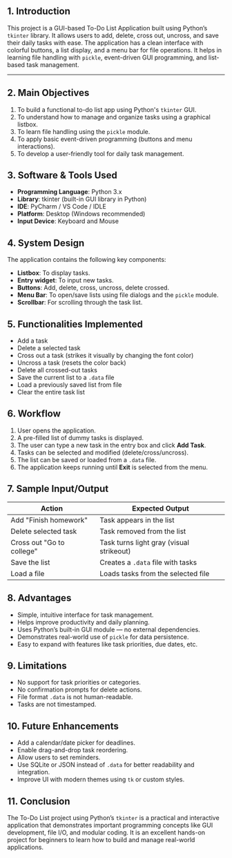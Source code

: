 
## **1. Introduction**

This project is a GUI-based To-Do List Application built using Python’s `tkinter` library. It allows users to add, delete, cross out, uncross, and save their daily tasks with ease. The application has a clean interface with colorful buttons, a list display, and a menu bar for file operations. It helps in learning file handling with `pickle`, event-driven GUI programming, and list-based task management.

---

## **2. Main Objectives**

1. To build a functional to-do list app using Python's `tkinter` GUI.
2. To understand how to manage and organize tasks using a graphical listbox.
3. To learn file handling using the `pickle` module.
4. To apply basic event-driven programming (buttons and menu interactions).
5. To develop a user-friendly tool for daily task management.

## **3. Software & Tools Used**

* **Programming Language**: Python 3.x
* **Library**: tkinter (built-in GUI library in Python)
* **IDE**: PyCharm / VS Code / IDLE
* **Platform**: Desktop (Windows recommended)
* **Input Device**: Keyboard and Mouse

## **4. System Design**

The application contains the following key components:

* **Listbox**: To display tasks.
* **Entry widget**: To input new tasks.
* **Buttons**: Add, delete, cross, uncross, delete crossed.
* **Menu Bar**: To open/save lists using file dialogs and the `pickle` module.
* **Scrollbar**: For scrolling through the task list.
## **5. Functionalities Implemented**

* Add a task
* Delete a selected task
* Cross out a task (strikes it visually by changing the font color)
* Uncross a task (resets the color back)
* Delete all crossed-out tasks
* Save the current list to a `.data` file
* Load a previously saved list from file
* Clear the entire task list
## **6. Workflow**

1. User opens the application.
2. A pre-filled list of dummy tasks is displayed.
3. The user can type a new task in the entry box and click **Add Task**.
4. Tasks can be selected and modified (delete/cross/uncross).
5. The list can be saved or loaded from a `.data` file.
6. The application keeps running until **Exit** is selected from the menu.

## **7. Sample Input/Output**

| **Action**                | **Expected Output**                      |
| ------------------------- | ---------------------------------------- |
| Add "Finish homework"     | Task appears in the list                 |
| Delete selected task      | Task removed from the list               |
| Cross out "Go to college" | Task turns light gray (visual strikeout) |
| Save the list             | Creates a `.data` file with tasks         |
| Load a file               | Loads tasks from the selected file       |

## **8. Advantages**

* Simple, intuitive interface for task management.
* Helps improve productivity and daily planning.
* Uses Python’s built-in GUI module — no external dependencies.
* Demonstrates real-world use of `pickle` for data persistence.
* Easy to expand with features like task priorities, due dates, etc.

## **9. Limitations**

* No support for task priorities or categories.
* No confirmation prompts for delete actions.
* File format `.data` is not human-readable.
* Tasks are not timestamped.

## **10. Future Enhancements**

* Add a calendar/date picker for deadlines.
* Enable drag-and-drop task reordering.
* Allow users to set reminders.
* Use SQLite or JSON instead of `.data` for better readability and integration.
* Improve UI with modern themes using `tk` or custom styles.

## **11. Conclusion**

The To-Do List project using Python’s `tkinter` is a practical and interactive application that demonstrates important programming concepts like GUI development, file I/O, and modular coding. It is an excellent hands-on project for beginners to learn how to build and manage real-world applications.
